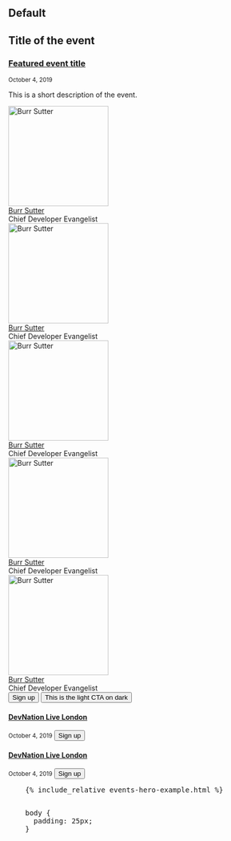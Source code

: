 <h2>Default</h2>

<section class="component pf-c-content rhd-c-events-hero has-background">
  <div class="pf-l-grid pf-m-gutter">
    <div class="pf-l-grid__item pf-m-12-col">
      <h2>Title of the event</h2>
    </div>
    <div class="pf-l-grid__item">
      <h3 class="rhd-c-events-hero__item-title"><a href="" class="pf-c-title">Featured event title</a></h3>
      <small class="pf-u-mt-sm pf-u-mb-sm">October 4, 2019</small>
      <p>This is a short description of the event.</p>
      <div class="rhd-c-events-hero__item-presenters pf-u-mb-md">
        <div class="pf-l-flex">
            <!-- Start of Author tile -->
            <div class="rhd-c-author--tile">
              <span class="rhd-c-author--tile-hero">
                <img src="https://developers.redhat.com/sites/default/files/styles/square_small/public/080817_BURRSUTTER_6INX6IN_300DPI-min.jpg?itok=7ViRCOCR" alt="Burr Sutter" typeof="foaf:Image" width="200" height="200">
              </span>
              <div class="rhd-c-author--tile-info">
                <div class="rhd-c-author--tile-name">
                  <a href="#">Burr Sutter</a>
                </div>
                <div class="rhd-c-author--tile-title">Chief Developer Evangelist</div>
              </div>
            </div>
            <!-- End of Author tile -->
            <!-- Start of Author tile -->
            <div class="rhd-c-author--tile">
              <span class="rhd-c-author--tile-hero">
                <img src="https://developers.redhat.com/sites/default/files/styles/square_small/public/080817_BURRSUTTER_6INX6IN_300DPI-min.jpg?itok=7ViRCOCR" alt="Burr Sutter" typeof="foaf:Image" width="200" height="200">
              </span>
              <div class="rhd-c-author--tile-info">
                <div class="rhd-c-author--tile-name">
                  <a href="#">Burr Sutter</a>
                </div>
                <div class="rhd-c-author--tile-title">Chief Developer Evangelist</div>
              </div>
            </div>
            <!-- End of Author tile -->
            <!-- Start of Author tile -->
            <div class="rhd-c-author--tile">
              <span class="rhd-c-author--tile-hero">
                <img src="https://developers.redhat.com/sites/default/files/styles/square_small/public/080817_BURRSUTTER_6INX6IN_300DPI-min.jpg?itok=7ViRCOCR" alt="Burr Sutter" typeof="foaf:Image" width="200" height="200">
              </span>
              <div class="rhd-c-author--tile-info">
                <div class="rhd-c-author--tile-name">
                  <a href="#">Burr Sutter</a>
                </div>
                <div class="rhd-c-author--tile-title">Chief Developer Evangelist</div>
              </div>
            </div>
            <!-- End of Author tile -->
            <!-- Start of Author tile -->
            <div class="rhd-c-author--tile">
              <span class="rhd-c-author--tile-hero">
                <img src="https://developers.redhat.com/sites/default/files/styles/square_small/public/080817_BURRSUTTER_6INX6IN_300DPI-min.jpg?itok=7ViRCOCR" alt="Burr Sutter" typeof="foaf:Image" width="200" height="200">
              </span>
              <div class="rhd-c-author--tile-info">
                <div class="rhd-c-author--tile-name">
                  <a href="#">Burr Sutter</a>
                </div>
                <div class="rhd-c-author--tile-title">Chief Developer Evangelist</div>
              </div>
            </div>
            <!-- End of Author tile -->
            <!-- Start of Author tile -->
            <div class="rhd-c-author--tile">
              <span class="rhd-c-author--tile-hero">
                <img src="https://developers.redhat.com/sites/default/files/styles/square_small/public/080817_BURRSUTTER_6INX6IN_300DPI-min.jpg?itok=7ViRCOCR" alt="Burr Sutter" typeof="foaf:Image" width="200" height="200">
              </span>
              <div class="rhd-c-author--tile-info">
                <div class="rhd-c-author--tile-name">
                  <a href="#">Burr Sutter</a>
                </div>
                <div class="rhd-c-author--tile-title">Chief Developer Evangelist</div>
              </div>
            </div>
            <!-- End of Author tile -->
        </div>
      </div>
      <button class="pf-c-button pf-u-mr-lg">Sign up</button>
      <button class="pf-c-button pf-u-pl-0">This is the light CTA on dark <span class="pf-c-button__icon"><i class="fas fa-arrow-right"></i></span></button>
    </div>
    <div class="pf-l-grid__item sidebar">
      <div class="pf-l-grid">
        <div class="pf-l-grid__item pf-m-12-col pf-u-mb-xl">
          <h4><a href="" class="pf-c-title rhd-c-events-hero__item-title">DevNation Live London</a></h4>
          <small class="pf-u-mt-sm pf-u-mb-md">October 4, 2019</small>
          <button class="pf-c-button">Sign up</button>
        </div>
        <div class="pf-l-grid__item pf-m-12-col">
          <h4><a href="" class="pf-c-title rhd-c-events-hero__item-title">DevNation Live London</a></h4>
          <small class="pf-u-mt-sm pf-u-mb-md">October 4, 2019</small>
          <button class="pf-c-button pf-u-mb-md">Sign up</button>
        </div>
      </div>
    </div>
  </div>
</section>

<div
  class="codepen"
  data-prefill='{
    "tags": ["html", "css", "Red Hat Developer Program", "Red Hat Developer Design Manual"],
    "stylesheets": "https://developers.redhat.com/themes/custom/rhdp2/rhd-frontend/dist/css/rhd.css",
    "scripts": "https://kit.fontawesome.com/79419145d2.js",
    "title": "Events Hero example"
  }'
  data-height="400"
  data-theme-id="1"
  data-default-tab="html"
  data-editable="true"
>
  <pre data-lang="html">
    {% include_relative events-hero-example.html %}
  </pre>
  <pre data-lang="css" data-options="scss">
    body {
      padding: 25px;
    }
  </pre>
</div>
<script async src="https://static.codepen.io/assets/embed/ei.js"></script>
